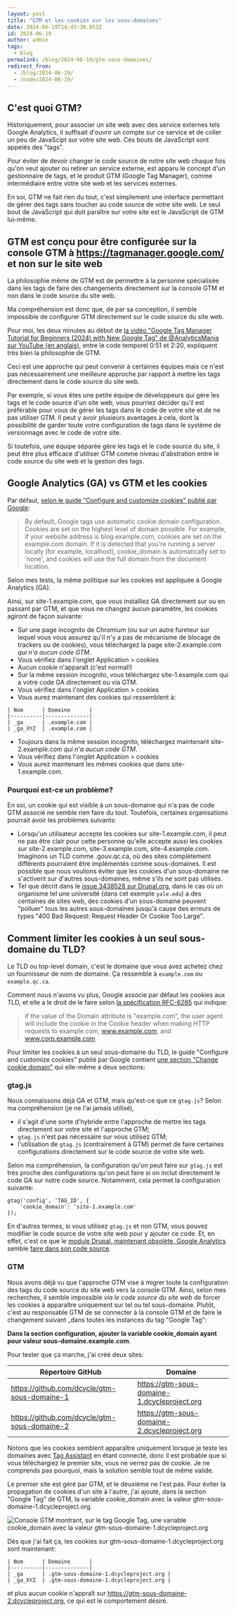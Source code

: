 ```yaml
---
layout: post
title: "GTM et les cookies sur les sous-domaines"
date: 2024-06-19T14:43:30.853Z
id: 2024-06-19
author: admin
tags:
  - blog
permalink: /blog/2024-06-19/gtm-sous-domaines/
redirect_from:
  - /blog/2024-06-19/
  - /node/2024-06-19/
---
```


C'est quoi GTM?
-----

Historiquement, pour associer un site web avec des service externes tels Google Analytics, il suffisait d'ouvrir un compte sur ce service et de coller un peu de JavaScipt sur votre site web. Ces bouts de JavaScript sont appelés des "tags".

Pour éviter de devoir changer le code source de notre site web chaque fois qu'on veut ajouter ou retirer un service externe, est apparu le concept d'un gestionnaire de tags, et le produit GTM (Google Tag Manager), comme intermédiaire entre votre site web et les services externes.

En soi, GTM ne fait rien du tout, c'est simplement une interface permettant de gérer des tags sans toucher au code source de votre site web. Le seul bout de JavaScript qui doit paraître sur votre site est le JavaScript de GTM lui-même.

GTM est conçu pour être configurée sur la console GTM à <https://tagmanager.google.com/> et non sur le site web
-----

La philosophie même de GTM est de permettre à la personne spécialisée dans les tags de faire des changements directement sur la console GTM et non dans le code source du site web.

Ma compréhension est donc que, de par sa conception, il semble impossible de configurer GTM directement sur le code source du site web.

Pour moi, les deux minutes au début de [la vidéo "Google Tag Manager Tutorial for Beginners (2024) with New Google Tag" de @AnalyticsMania sur YouTube (en anglais)](https://youtu.be/DiAgCihHW58?si=y36nPuxQZgYkAxmL&t=46), entre le code temporel 0:51 et 2:20, expliquent très bien la philosophie de GTM.

Ceci est une approche qui peut convenir à certaines équipes mais ce n'est pas nécessairement une meilleure approche par rapport à mettre les tags directement dans le code source du site web.

Par exemple, si vous êtes une petite équipe de développeurs qui gère les tags et le code source d'un site web, vous pourriez décider qu'il est préférable pour vous de gérer les tags dans le code de votre site et de ne pas utiliser GTM. Il peut y avoir plusieurs avantages à cela, dont la possibilité de garder toute votre configuration de tags dans le système de versionnage avec le code de votre site.

Si toutefois, une équipe séparée gère les tags et le code source du site, il peut être plus efficace d'utiliser GTM comme niveau d'abstration entre le code source du site web et la gestion des tags.

Google Analytics (GA) vs GTM et les cookies
-----

Par défaut, [selon le guide "Configure and customize cookies" publié par Google](https://developers.google.com/tag-platform/security/guides/customize-cookies):

> By default, Google tags use automatic cookie domain configuration. Cookies are set on the highest level of domain possible. For example, if your website address is blog.example.com, cookies are set on the example.com domain. If it is detected that you're running a server locally (for example, localhost), cookie_domain is automatically set to 'none', and cookies will use the full domain from the document location.

Selon mes tests, la même politique sur les cookies est appliquée à Google Analytics (GA).

Ainsi, sur site-1.example.com, que vous installiez GA directement sur ou en passant par GTM, et que vous ne changez aucun paramètre, les cookies agiront de façon suivante:

* Sur une page incognito de Chromium (ou sur un autre fureteur sur lequel vous vous assurez qu'il n'y a pas de mécanisme de blocage de trackers ou de cookies), vous téléchargez la page site-2.example.com *qui n'a aucun code GTM*.
* Vous vérifiez dans l'onglet Application &gt; cookies
* Aucun cookie n'apparaît (c'est normal!)
* Sur la même session incognito, vous téléchargez site-1.example.com qui a votre code GA directement ou via GTM.
* Vous vérifiez dans l'onglet Application &gt; cookies
* Vous aurez maintenant des cookies qui ressemblent à:

```
| Nom      | Domaine      |
|----------|--------------|
| _ga      | .example.com |
| _ga_XYZ  | .example.com |
```

* Toujours dans la même session incognito, téléchargez maintenant site-2.example.com *qui n'a aucun code GTM*.
* Vous vérifiez dans l'onglet Application &gt; cookies
* Vous aurez maintenant les mêmes cookies que dans site-1.example.com.

### Pourquoi est-ce un problème?

En soi, un cookie qui est visible à un sous-domaine qui n'a pas de code GTM associé ne semble rien faire du tout. Toutefois, certaines organisations pourrait avoir les problèmes suivants:

* Lorsqu'un utilisateur accepte les cookies sur site-1.example.com, il peut ne pas être clair pour cette personne qu'elle accepte aussi les cookies sur site-2.example.com, site-3.example.com, site-4.example.com. Imaginons un TLD comme .gouv.qc.ca, où des sites complètement différents pourraient être implémentés comme sous-domaines. Il est possible que nous voulions éviter que les cookies d'un sous-domaine ne s'activent sur d'autres sous-domaines, même s'ils ne sont pas utilisés.
* Tel que décrit dans le [issue 3438528 sur Drupal.org](https://www.drupal.org/project/google_tag/issues/3438528), dans le cas où un organisme tel une université (dans cet exemple `yale.edu`) a des centaines de sites web, des cookies d'un sous-domaine peuvent "polluer" tous les autres sous-domaines jusqu'à cause des erreurs de types "400 Bad Request: Request Header Or Cookie Too Large".

Comment limiter les cookies à un seul sous-domaine du TLD?
-----

Le TLD ou top-level domain, c'est le domaine que vous avez achetez chez un fournisseur de nom de domaine. Ça ressemble à `example.com` ou `example.qc.ca`.

Comment nous n'avons vu plus, Google associe par défaut les cookies aux TLD, et elle a le droit de le faire selon [la spécification RFC-6265](https://www.rfc-editor.org/rfc/rfc6265) qui indique:

> if the value of the Domain attribute is "example.com", the user agent will include the cookie in the Cookie header when making HTTP requests to example.com, www.example.com, and www.corp.example.com

Pour limiter les cookies à un seul sous-domaine du TLD, le guide "Configure and customize cookies" publié par Google contient [une section "Change cookie domain"](https://developers.google.com/tag-platform/security/guides/customize-cookies#tag-manager) qui elle-même a deux sections:

### gtag.js

Nous connaissons déjà GA et GTM, mais qu'est-ce que ce `gtag.js`? Selon ma compréhension (je ne l'ai jamais utilisé),

* il s'agit d'une sorte d'hybride entre l'approche de mettre les tags directement sur votre site et l'approche GTM;
* `gtag.js` n'est pas nécessaire sur vous utilisez GTM;
* l'utilisation de `gtag.js` (contrairement à GTM) permet de faire certaines configurations directement sur le code source de votre site web.

Selon ma compréhension, la configuration qu'on peut faire sur `gtag.js` est très proche des configurations qu'on peut faire si on inclut directement le code GA sur notre code source. Notamment, cela permet la configuration suivante:

    gtag('config', 'TAG_ID', {
        'cookie_domain': 'site-1.example.com'
    });

En d'autres termes, si vous utilisez `gtag.js` et non GTM, vous pouvez modifier le code source de votre site web pour y ajouter ce code. Et, en effet, c'est ce que le [module Drupal, maintenant obsolète, Google Analytics](https://www.drupal.org/project/google_analytics) semble [faire dans son code source](https://git.drupalcode.org/project/google_analytics/-/blob/4.x/src/EventSubscriber/GoogleAnalyticsConfig/DefaultConfig.php?ref_type=heads#L83-89).

### GTM

Nous avons déjà vu que l'approche GTM vise à migrer toute la configuration des tags du code source du site web vers la console GTM. Ainsi, selon mes recherches, il semble impossible _via le code source du site web_ de forcer les cookies à apparaître uniquement sur tel ou tel sous-domaine. Plutôt, c'est au responsable GTM de se connecter à la console GTM et de faire le changement suivant _dans toutes les instances du tag "Google Tag":

**Dans la section configuration, ajouter la variable cookie_domain ayant pour valeur sous-domaine.example.com**.

Pour tester que ça marche, j'ai créé deux sites:

| Répertoire GitHub                              | Domaine                                        |
|------------------------------------------------|------------------------------------------------|
| <https://github.com/dcycle/gtm-sous-domaine-1> | <https://gtm-sous-domaine-1.dcycleproject.org> |
| <https://github.com/dcycle/gtm-sous-domaine-2> | <https://gtm-sous-domaine-2.dcycleproject.org> |

Notons que les cookies semblent apparaître uniquement lorsque je teste les domaines avec [Tag Assistant](http://tagassistant.google.com) en étant connecté, donc il est probable que si vous téléchargiez le premier site, vous ne verrez pas de cookie. Je ne comprends pas pourquoi, mais la solution semble tout de même valide.

Le premier site est géré par GTM, et le deuxième ne l'est pas. Pour éviter la propagation de cookies d'un site à l'autre, j'ai ajouté, dans la section "Google Tag" de GTM, la variable cookie_domain avec la valeur gtm-sous-domaine-1.dcycleproject.org.

<img src="/assets/uploads/variable-cookie-domain-gtm.jpg" alt="Console GTM montrant, sur le tag Google Tag, une variable cookie_domain avec la valeur gtm-sous-domaine-1.dcycleproject.org"/>

Dès que j'ai fait ça, les cookies sur gtm-sous-domaine-1.dcycleproject.org sont maintenant:

```
| Nom      | Domaine      |
|----------|--------------|
| _ga      | .gtm-sous-domaine-1.dcycleproject.org |
| _ga_XYZ  | .gtm-sous-domaine-1.dcycleproject.org |
```

et plus aucun cookie n'appraît sur https://gtm-sous-domaine-2.dcycleproject.org, ce qui est le comportement désiré.
